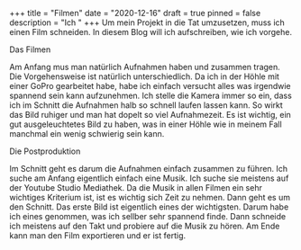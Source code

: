 +++
title = "Filmen"
date = "2020-12-16"
draft = true
pinned = false
description = "Ich "
+++
Um mein Projekt in die Tat umzusetzen, muss ich einen Film schneiden. In diesem Blog will ich aufschreiben, wie ich vorgehe.

Das Filmen

Am Anfang mus man natürlich Aufnahmen haben und zusammen tragen. Die Vorgehensweise ist natürlich unterschiedlich. Da ich in der Höhle mit einer GoPro gearbeitet habe, habe ich einfach versucht alles was irgendwie spannend sein kann aufzunehmen. Ich stelle die Kamera immer so ein, dass ich im Schnitt die Aufnahmen halb so schnell laufen lassen kann. So wirkt das Bild ruhiger und man hat dopelt so viel Aufnahmezeit. Es ist wichtig, ein gut ausgeleuchtetes Bild zu haben, was in einer Höhle wie in meinem Fall manchmal ein wenig schwierig sein kann.

Die Postproduktion 

Im Schnitt geht es darum die Aufnahmen einfach zusammen zu führen. Ich suche am Anfang eigentlich einfach eine Musik. Ich suche sie meistens auf der Youtube Studio Mediathek. Da die Musik in allen Filmen ein sehr wichtiges Kriterium ist, ist es wichtig sich Zeit zu nehmen. Dann geht es um den Schnitt. Das erste Bild ist eigentlich eines der wichtigsten. Darum habe ich eines genommen, was ich sellber sehr spannend finde. Dann schneide ich meistens auf den Takt und probiere auf die Musik zu hören. Am Ende kann man den Film exportieren und er ist fertig.
